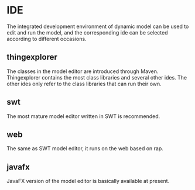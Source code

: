 # IDE
The integrated development environment of dynamic model can be used to edit and run the model, and the corresponding ide can be selected according to different occasions.
## thingexplorer
The classes in the model editor are introduced through Maven. Thingexplorer contains the most class libraries and several other ides. The other ides only refer to the class libraries that can run their own.
## swt
The most mature model editor written in SWT is recommended.
## web
The same as SWT model editor, it runs on the web based on rap.
## javafx
JavaFX version of the model editor is basically available at present.